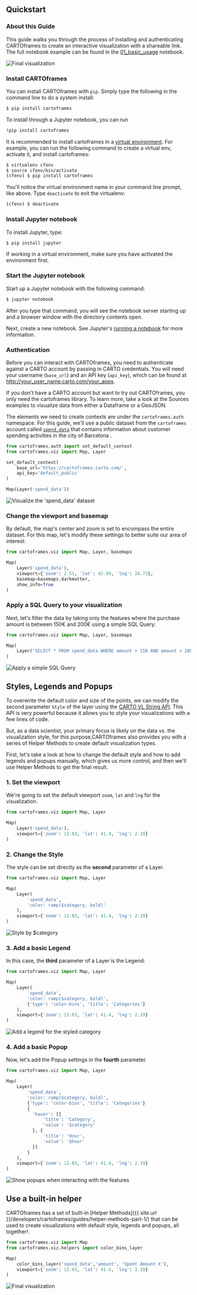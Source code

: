 ## Quickstart

### About this Guide

This guide walks you through the process of installing and authenticating CARTOframes to create an interactive visualization with a shareable link. The full notebook example can be found in the [01_basic_usage](https://github.com/CartoDB/cartoframes/blob/master/examples/01_quickstart/01_basic_usage.ipynb) notebook.

![Final visualization](../../img/guides/quickstart/quickstart-final.gif)

### Install CARTOframes

You can install CARTOframes with `pip`. Simply type the following in the command line to do a system install:

```bash
$ pip install cartoframes
```

To install through a Jupyter notebook, you can run

```bash
!pip install cartoframes
```

It is recommended to install cartoframes in a [virtual environment](http://docs.python-guide.org/en/latest/dev/virtualenvs/). For example, you can run the following command to create a virtual env, activate it, and install cartoframes:

```bash
$ virtualenv cfenv
$ source cfenv/bin/activate
(cfenv) $ pip install cartoframes
```

You'll notice the virtual environment name in your command line prompt, like above. Type `deactivate` to exit the virtualenv:

```bash
(cfenv) $ deactivate
```

### Install Jupyter notebook

To install Jupyter, type:

```bash
$ pip install jupyter
```

If working in a virtual environment, make sure you have activated the environment first.

### Start the Jupyter notebook

Start up a Jupyter notebook with the following command:

```bash
$ jupyter notebook
```

After you type that command, you will see the notebook server starting up and a browser window with the directory contents open.

Next, create a new notebook. See Jupyter's [running a notebook](https://jupyter.readthedocs.io/en/latest/running.html#running) for more information.

### Authentication

Before you can interact with CARTOframes, you need to authenticate against a CARTO account by passing in CARTO credentials. You will need your username (`base_url`) and an API key (`api_key`), which can be found at http://your_user_name.carto.com/your_apps. 

If you don't have a CARTO account but want to try out CARTOframes, you only need the cartoframes library. To learn more, take a look at the Sources examples to visualize data from either a Dataframe or a GeoJSON.

The elements we need to create contexts are under the `cartoframes.auth` namespace. For this guide, we'll use a public dataset from the `cartoframes` account called [`spend_data`](https://cartoframes.carto.com/tables/spend_data/public/map) that contains information about customer spending activities in the city of Barcelona .

```py
from cartoframes.auth import set_default_context
from cartoframes.viz import Map, Layer

set_default_context(
    base_url='https://cartoframes.carto.com/',
    api_key='default_public'
)

Map(Layer('spend_data'))
```

![Visualize the 'spend_data' dataset](../../img/guides/quickstart/quickstart-1.png)

### Change the viewport and basemap

By default, the map's center and zoom is set to encompass the entire dataset. For this map, let's modify these settings to better suite our area of interest:

```py
from cartoframes.viz import Map, Layer, basemaps

Map(
    Layer('spend_data'),
    viewport={'zoom': 2.51, 'lat': 42.99, 'lng': 24.73},
    basemap=basemaps.darkmatter,
    show_info=True
)
```

### Apply a SQL Query to your visualization

Next, let's filter the data by taking only the features where the purchase amount is between 150€ and 200€ using a simple SQL Query:

```py
from cartoframes.viz import Map, Layer, basemaps

Map(
    Layer('SELECT * FROM spend_data WHERE amount > 150 AND amount < 200')
)
```

![Apply a simple SQL Query](../../img/guides/quickstart/quickstart-2.png)

## Styles, Legends and Popups

To overwrite the default color and size of the points, we can modify the second parameter `Style` of the layer using the [CARTO VL String API](https://carto.com/developers/carto-vl/guides/style-with-expressions/). This API is very powerful because it allows you to style your visualizations with a few lines of code. 

But, as a data scientist, your primary focus is likely on the data vs. the visualization style, for this purpose,CARTOframes also provides you with a series of Helper Methods to create default visualization types.

First, let's take a look at how to change the default style and how to add legends and popups manually, which gives us more control, and then we'll use Helper Methods to get the final result.

### 1. Set the viewport

We're going to set the default viewport `zoom`, `lat` and `lng` for the visualization.

```py
from cartoframes.viz import Map, Layer

Map(
    Layer('spend_data'),
    viewport={'zoom': 12.03, 'lat': 41.4, 'lng': 2.19}
)
```

### 2. Change the Style

The style can be set directly as the **second** parameter of a Layer.

```py
from cartoframes.viz import Map, Layer

Map(
    Layer(
        'spend_data',
        'color: ramp($category, bold)'
    ),
    viewport={'zoom': 12.03, 'lat': 41.4, 'lng': 2.19}
)
```

![Style by $category](../../img/guides/quickstart/quickstart-3.png)

### 3. Add a basic Legend

In this case, the **third** parameter of a Layer is the Legend:

```py
from cartoframes.viz import Map, Layer

Map(
    Layer(
        'spend_data',
        'color: ramp($category, bold)',
        {'type': 'color-bins', 'title': 'Categories'}
    ),
    viewport={'zoom': 12.03, 'lat': 41.4, 'lng': 2.19}
)
```

![Add a legend for the styled category](../../img/guides/quickstart/quickstart-4.png)

### 4. Add a basic Popup

Now, let's add the Popup settings in the **fourth** parameter.

```py
from cartoframes.viz import Map, Layer

Map(
    Layer(
        'spend_data',
        'color: ramp($category, bold)',
        {'type': 'color-bins', 'title': 'Categories'}
        {
          'hover': [{
              'title': 'Category',
              'value': '$category'
          }, {
              'title': 'Hour',
              'value': '$hour'
          }]
        }
    ),
    viewport={'zoom': 12.03, 'lat': 41.4, 'lng': 2.19}
)
```

![Show popups when interacting with the features](../../img/guides/quickstart/quickstart-5.png)

## Use a built-in helper

CARTOframes has a set of built-in [Helper Methods]({{ site.url }}/developers/cartoframes/guides/helper-methods-part-1/) that can be used to create visualizations with default style, legends and popups, all together!.

```py
from cartoframes.viz import Map
from cartoframes.viz.helpers import color_bins_layer

Map(
    color_bins_layer('spend_data','amount', 'Spent Amount €'),
    viewport={'zoom': 12.03, 'lat': 41.4, 'lng': 2.19}
)
```

![Final visualization](../../img/guides/quickstart/quickstart-final.gif)